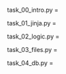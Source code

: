 task_00_intro.py = 

task_01_jinja.py = 

task_02_logic.py = 

task_03_files.py = 

task_04_db.py = 
